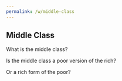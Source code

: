 ```yaml
---
permalink: /w/middle-class
---
```


## Middle Class

What is the middle class?

Is the middle class a poor version of the rich?

Or a rich form of the poor?

